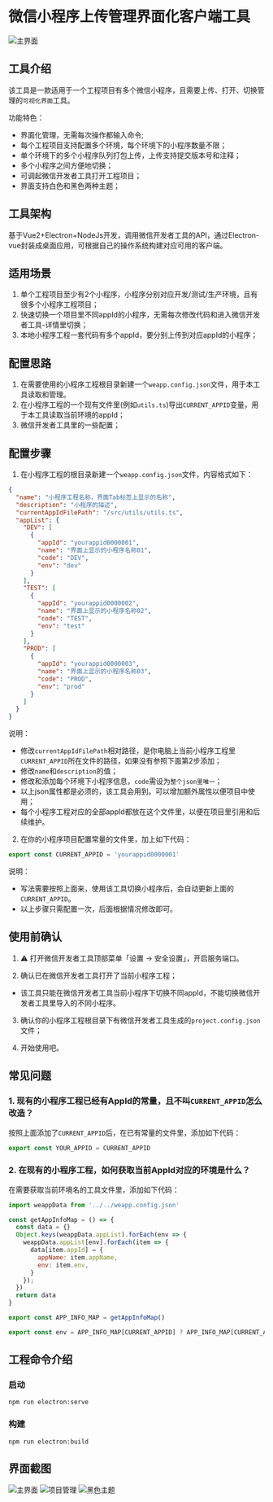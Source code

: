 # 微信小程序上传管理界面化客户端工具
![主界面](./screenshots/01.jpg)

## 工具介绍
该工具是一款适用于一个工程项目有多个微信小程序，且需要上传、打开、切换管理的`可视化界面`工具。

功能特色：
* 界面化管理，无需每次操作都输入命令;
* 每个工程项目支持配置多个环境，每个环境下的小程序数量不限；
* 单个环境下的多个小程序队列打包上传，上传支持提交版本号和注释；
* 多个小程序之间方便地切换；
* 可调起微信开发者工具打开工程项目；
* 界面支持白色和黑色两种主题；

## 工具架构
基于Vue2+Electron+NodeJs开发，调用微信开发者工具的API，通过Electron-vue封装成桌面应用，可根据自己的操作系统构建对应可用的客户端。

## 适用场景
1. 单个工程项目至少有2个小程序，小程序分别对应开发/测试/生产环境，且有很多个小程序工程项目；
2. 快速切换一个项目里不同appId的小程序，无需每次修改代码和进入微信开发者工具-详情里切换；
3. 本地小程序工程一套代码有多个appId，要分别上传到对应appId的小程序；

## 配置思路
1. 在需要使用的小程序工程根目录新建一个`weapp.config.json`文件，用于本工具读取和管理。
2. 在小程序工程的一个现有文件里(例如`utils.ts`)导出`CURRENT_APPID`变量，用于本工具读取当前环境的appId；
3. 微信开发者工具里的一些配置；

## 配置步骤
1. 在小程序工程的根目录新建一个`weapp.config.json`文件，内容格式如下：
```json
{
  "name": "小程序工程名称，界面Tab标签上显示的名称",
  "description": "小程序的描述",
  "currentAppIdFilePath": "/src/utils/utils.ts",
  "appList": {
    "DEV": [
      {
        "appId": "yourappid0000001",
        "name": "界面上显示的小程序名称01",
        "code": "DEV",
        "env": "dev"
      }
    ],
    "TEST": [
      {
        "appId": "yourappid0000002",
        "name": "界面上显示的小程序名称02",
        "code": "TEST",
        "env": "test"
      }
    ],
    "PROD": [
      {
        "appId": "yourappid0000003",
        "name": "界面上显示的小程序名称03",
        "code": "PROD",
        "env": "prod"
      }
    ]
  }
}
```
说明：
  * 修改`currentAppIdFilePath`相对路径，是你电脑上当前小程序工程里`CURRENT_APPID`所在文件的路径，如果没有参照下面第2步添加；
  * 修改`name`和`description`的值；
  * 修改和添加每个环境下小程序信息，`code`需设为`整个json里唯一`；
  * 以上json属性都是必须的，该工具会用到。可以增加额外属性以便项目中使用；
  * 每个小程序工程对应的全部appId都放在这个文件里，以便在项目里引用和后续维护。

2. 在你的小程序项目配置常量的文件里，加上如下代码：
```js
export const CURRENT_APPID = 'yourappid0000001'
```
说明：
 * 写法需要按照上面来，使用该工具切换小程序后，会自动更新上面的`CURRENT_APPID`。
 * 以上步骤只需配置一次，后面根据情况修改即可。


## 使用前确认
1. ⚠ 打开微信开发者工具顶部菜单「设置 -> 安全设置」，开启服务端口。

2. 确认已在微信开发者工具打开了当前小程序工程；
 * 该工具只能在微信开发者工具当前小程序下切换不同appId，不能切换微信开发者工具里导入的不同小程序。

3. 确认你的小程序工程根目录下有微信开发者工具生成的`project.config.json`文件；

4. 开始使用吧。


## 常见问题

### 1. 现有的小程序工程已经有AppId的常量，且不叫`CURRENT_APPID`怎么改造？

按照上面添加了`CURRENT_APPID`后，在已有常量的文件里，添加如下代码：
```js
export const YOUR_APPID = CURRENT_APPID
```

### 2. 在现有的小程序工程，如何获取当前AppId对应的环境是什么？

在需要获取当前环境名的工具文件里，添加如下代码：
```js
import weappData from '../../weapp.config.json'

const getAppInfoMap = () => {
  const data = {}
  Object.keys(weappData.appList).forEach(env => {
    weappData.appList[env].forEach(item => {
      data[item.appId] = {
        appName: item.appName,
        env: item.env,
      }
    });
  })
  return data
}

export const APP_INFO_MAP = getAppInfoMap()

export const env = APP_INFO_MAP[CURRENT_APPID] ? APP_INFO_MAP[CURRENT_APPID].env : 'test'
```


## 工程命令介绍

### 启动
```
npm run electron:serve
```

### 构建
```
npm run electron:build
```

## 界面截图
![主界面](./screenshots/01.jpg)
![项目管理](./screenshots/02.jpg)
![黑色主题](./screenshots/03.jpg)

